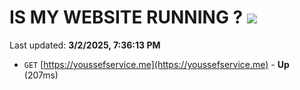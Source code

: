 # IS MY WEBSITE RUNNING ? [![](https://img.shields.io/static/v1?label=Sponsor&message=%E2%9D%A4&logo=GitHub&color=%23fe8e86)](https://github.com/sponsors/Youssef-Lehmam)

Last updated: **3/2/2025, 7:36:13 PM**

- `GET` [https://youssefservice.me](https://youssefservice.me) - **Up** (207ms)
